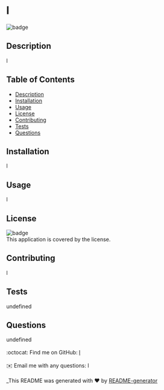 
  # l

  ![badge](https://img.shields.io/badge/license--brightgreen)<br />

  ## Description
  l

  ## Table of Contents
  - [Description](#description)
  - [Installation](#installation)
  - [Usage](#usage)
  - [License](#license)
  - [Contributing](#contributing)
  - [Tests](#tests)
  - [Questions](#questions)

  ## Installation
  l

  ## Usage
  l

  ## License
  ![badge](https://img.shields.io/badge/license--brightgreen)
  <br />
  This application is covered by the  license. 

  ## Contributing
  l

  ## Tests
  undefined

  ## Questions
  undefined<br />
  <br />
  :octocat: Find me on GitHub: [l](https://github.com/l)<br />
  <br />
  ✉️ Email me with any questions: l<br /><br />
  _This README was generated with ❤️ by [README-generator](https://github.com/jpd61/README-generator)
